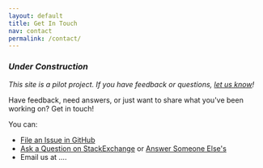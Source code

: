 ```yaml
---
layout: default
title: Get In Touch
nav: contact
permalink: /contact/
---
```



### _Under Construction_

_This site is a pilot project.  If you have feedback or questions, [let us know](https://github.com/18F/ED-Developer-Hub/issues)!_



Have feedback, need answers, or just want to share what you've been working on?  Get in touch!  

You can:   

* [File an Issue in GitHub](https://github.com/18F/ED-Developer-Hub/issues)  
* [Ask a Question on StackExchange](https://opendata.stackexchange.com/questions/ask?tags=usedgov) or [Answer Someone Else's](http://opendata.stackexchange.com/questions/tagged/usedgov)  
* Email us at ....  
  
